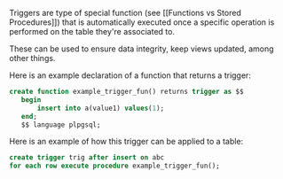 
Triggers are type of special function (see [[Functions vs Stored Procedures]]) that is automatically executed once a specific operation is performed on the table they're associated to.

These can be used to ensure data integrity, keep views updated, among other things.


Here is an example declaration of a function that returns a trigger:

 ```sql
 create function example_trigger_fun() returns trigger as $$
	begin
		insert into a(value1) values(1);
	end;
	$$ language plpgsql;
 ```

Here is an example of how this trigger can be applied to a table:

```sql
create trigger trig after insert on abc
for each row execute procedure example_trigger_fun();
```


